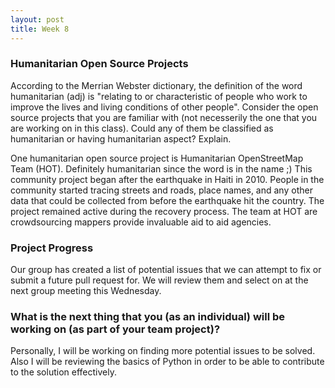 ```yaml
---
layout: post
title: Week 8
---
```


### Humanitarian Open Source Projects

According to the Merrian Webster dictionary, the definition of the word humanitarian (adj) is "relating to or characteristic of people who work to improve the lives and living conditions of other people". Consider the open source projects that you are familiar with (not necesserily the one that you are working on in this class). Could any of them  be classified as humanitarian  or having humanitarian aspect? Explain. 

One humanitarian open source project is Humanitarian OpenStreetMap Team (HOT). Definitely humanitarian since the word is in the name ;) This community project began after the earthquake in Haiti in 2010. People in the community started tracing streets and roads, place names, and any other data that could be collected from before the earthquake hit the country. The project remained active during the recovery process. The team at HOT are crowdsourcing mappers provide invaluable aid to aid agencies.

### Project Progress

Our group has created a list of potential issues that we can attempt to fix or submit a future pull request for. We will review them and select on at the next group meeting this Wednesday.

### What is the next thing that you (as an individual) will be working on (as part of your team project)?

Personally, I will be working on finding more potential issues to be solved. Also I will be reviewing the basics of Python in order to be able to contribute to the solution effectively.

